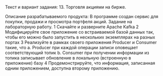 Текст и вариант задания:
13. Торговля акциями на бирже.

Описание разрабатываемого продукта:
В программе создан сервис для покупки, продажи и просмотра портфеля акций.
Задание на лабораторную работу.
1 Скачайте и разверните Apache Kafka
2 Модифицируйте свое приложение со встраиваемой базой данных так, чтобы его
можно было запустить в нескольких экземплярах на разных портах
3 Реализуйте в рамках своего приложения Producer и Consumer такие, что
a. Producer при каждой операции записи оповещает соответствующий топик
b. Consumer при получении информации из топика записывает обновление в
локальную (встроенную в приложение) базу
4 Продемонстрируйте, что информация, записанная одним приложением, доступна
второму приложению.
